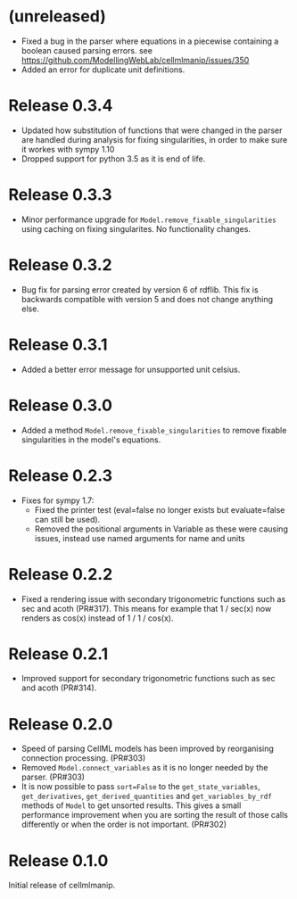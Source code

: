 # (unreleased)
- Fixed a bug in the parser where equations in a piecewise containing a boolean caused parsing errors.
  see https://github.com/ModellingWebLab/cellmlmanip/issues/350
- Added an error for duplicate unit definitions.

# Release 0.3.4
- Updated how substitution of functions that were changed in the parser are handled during analysis for fixing singularities, in order to make sure it workes with sympy 1.10
- Dropped support for python 3.5 as it is end of life.

# Release 0.3.3
- Minor performance upgrade for `Model.remove_fixable_singularities` using caching on fixing singularites. No functionality changes.

# Release 0.3.2
- Bug fix for parsing error created by version 6 of rdflib. This fix is backwards compatible with version 5 and does not change anything else.
 
# Release 0.3.1
- Added a better error message for unsupported unit celsius.

# Release 0.3.0
- Added a method `Model.remove_fixable_singularities` to remove fixable singularities in the model's equations.

# Release 0.2.3
- Fixes for sympy 1.7: 
    - Fixed the printer test (eval=false no longer exists but evaluate=false can still be used). 
    - Removed the positional arguments in Variable as these were causing issues, instead use named arguments for name and units

# Release 0.2.2
- Fixed a rendering issue with secondary trigonometric functions such as sec and acoth (PR#317). This means for example that 1 / sec(x) now renders as cos(x) instead of 1 / 1 / cos(x).

# Release 0.2.1
- Improved support for secondary trigonometric functions such as sec and acoth (PR#314).

# Release 0.2.0
- Speed of parsing CellML models has been improved by reorganising connection processing. (PR#303)
- Removed `Model.connect_variables` as it is no longer needed by the parser. (PR#303)
- It is now possible to pass `sort=False` to the `get_state_variables`, `get_derivatives`, `get_derived_quantities` and `get_variables_by_rdf` methods of `Model` to get unsorted results. This gives a small performance improvement when you are sorting the result of those calls differently or when the order is not important. (PR#302)

# Release 0.1.0
Initial release of cellmlmanip.
